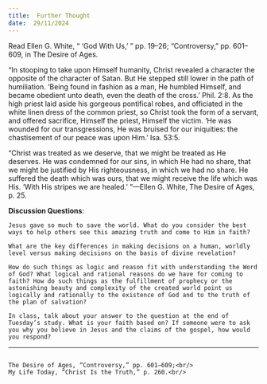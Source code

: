 ```yaml
---
title:  Further Thought
date:  29/11/2024
---
```


Read Ellen G. White, “ ‘God With Us,’ ” pp. 19–26; “Controversy,” pp. 601–609, in The Desire of Ages.

“In stooping to take upon Himself humanity, Christ revealed a character the opposite of the character of Satan. But He stepped still lower in the path of humiliation. ‘Being found in fashion as a man, He humbled Himself, and became obedient unto death, even the death of the cross.’ Phil. 2:8. As the high priest laid aside his gorgeous pontifical robes, and officiated in the white linen dress of the common priest, so Christ took the form of a servant, and offered sacrifice, Himself the priest, Himself the victim. ‘He was wounded for our transgressions, He was bruised for our iniquities: the chastisement of our peace was upon Him.’ Isa. 53:5.

“Christ was treated as we deserve, that we might be treated as He deserves. He was condemned for our sins, in which He had no share, that we might be justified by His righteousness, in which we had no share. He suffered the death which was ours, that we might receive the life which was His. ‘With His stripes we are healed.’ ”—Ellen G. White, The Desire of Ages, p. 25.

**Discussion Questions**:

`Jesus gave so much to save the world. What do you consider the best ways to help others see this amazing truth and come to Him in faith?`

`What are the key differences in making decisions on a human, worldly level versus making decisions on the basis of divine revelation?`

`How do such things as logic and reason fit with understanding the Word of God? What logical and rational reasons do we have for coming to faith? How do such things as the fulfillment of prophecy or the astonishing beauty and complexity of the created world point us logically and rationally to the existence of God and to the truth of the plan of salvation?`

`In class, talk about your answer to the question at the end of Tuesday’s study. What is your faith based on? If someone were to ask you why you believe in Jesus and the claims of the gospel, how would you respond?`

---

```=Additional Reading: Selected Quotes from Ellen G. White

The Desire of Ages, “Controversy,” pp. 601–609;<br/>
My Life Today, “Christ Is the Truth,” p. 260.<br/>
```